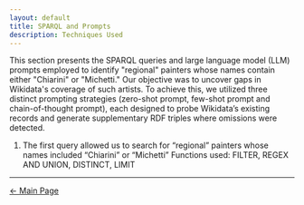 ```yaml
---
layout: default
title: SPARQL and Prompts 
description: Techniques Used
---
```

This section presents the SPARQL queries and large language model (LLM) prompts employed to identify "regional" painters whose names contain either "Chiarini" or "Michetti." Our objective was to uncover gaps in Wikidata's coverage of such artists. To achieve this, we utilized three distinct prompting strategies (zero-shot prompt, few-shot prompt and chain-of-thought prompt), each designed to probe Wikidata’s existing records and generate supplementary RDF triples where omissions were detected.

1. The first query allowed us to search for “regional” painters whose names included “Chiarini” or “Michetti”
Functions used: FILTER, REGEX AND UNION, DISTINCT, LIMIT

   
***

[← Main Page](./)
